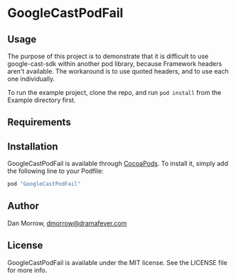 # GoogleCastPodFail

## Usage

The purpose of this project is to demonstrate that it is difficult to use google-cast-sdk within another pod library, because Framework headers aren't available. The workaround is to use quoted headers, and to use each one individually.

To run the example project, clone the repo, and run `pod install` from the Example directory first.

## Requirements

## Installation

GoogleCastPodFail is available through [CocoaPods](http://cocoapods.org). To install
it, simply add the following line to your Podfile:

```ruby
pod "GoogleCastPodFail"
```

## Author

Dan Morrow, dmorrow@dramafever.com

## License

GoogleCastPodFail is available under the MIT license. See the LICENSE file for more info.

